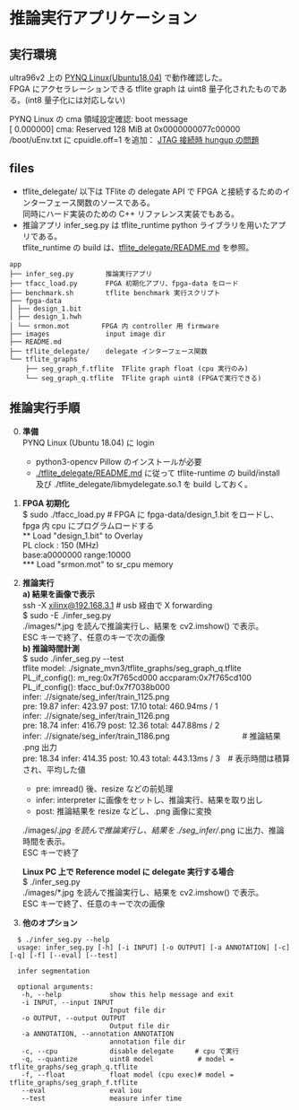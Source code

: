 
# 推論実行アプリケーション

## 実行環境

ultra96v2 上の [PYNQ Linux(Ubuntu18.04)](https://github.com/Avnet/Ultra96-PYNQ/releases) で動作確認した。  
FPGA にアクセラレーションできる tflite graph は uint8 量子化されたものである。(int8 量子化には対応しない)  

PYNQ Linux の cma 領域設定確認: boot message  
[    0.000000] cma: Reserved 128 MiB at 0x0000000077c00000  
/boot/uEnv.txt に cpuidle.off=1 を追加：
[JTAG 接続時 hungup の問題](https://japan.xilinx.com/support/answers/69143.html)

## files

- tflite_delegate/ 以下は TFlite の delegate API で FPGA と接続するためのインターフェース関数のソースである。  
同時にハード実装のための C++ リファレンス実装でもある。  
- 推論アプリ infer_seg.py は tflite_runtime python ライブラリを用いたアプリである。  
  tflite_runtime の build は、[tflite_delegate/README.md](tflite_delegate/README.md) を参照。

```
app
├── infer_seg.py        推論実行アプリ
├── tfacc_load.py       FPGA 初期化アプリ、fpga-data をロード
├── benchmark.sh        tflite benchmark 実行スクリプト
├── fpga-data
│ ├── design_1.bit
│ ├── design_1.hwh
│ └── srmon.mot        FPGA 内 controller 用 firmware
├── images              input image dir
├── README.md
├── tflite_delegate/    delegate インターフェース関数
└── tflite_graphs
    ├── seg_graph_f.tflite  TFlite graph float (cpu 実行のみ)
    └── seg_graph_q.tflite  TFlite graph uint8 (FPGAで実行できる)
```


## 推論実行手順

0. **準備**  
   PYNQ Linux (Ubuntu 18.04) に login  
   - python3-opencv Pillow のインストールが必要  
   - [./tflite_delegate/README.md](./tflite_delegate/README.md) に従って tflite-runtime の build/install  
     及び ./tflite_delegate/libmydelegate.so.1 を build しておく。  

1. **FPGA 初期化**  
   $ sudo ./tfacc_load.py  # FPGA に fpga-data/design_1.bit をロードし、 fpga 内 cpu にプログラムロードする  
   ** Load "design_1.bit" to Overlay  
   PL clock : 150 (MHz)  
   base:a0000000 range:10000  
   *** Load "srmon.mot" to sr_cpu memory  
 
2. **推論実行**  
   **a) 結果を画像で表示**  
   ssh -X xilinx@192.168.3.1  # usb 経由で X forwarding  
   $ sudo -E ./infer_seg.py  
     ./images/*.jpg を読んで推論実行し、結果を cv2.imshow() で表示。  
      ESC キーで終了、任意のキーで次の画像  
   **b) 推論時間計測**  
   $ sudo ./infer_seg.py --test  
   tflite model:  ./signate_mvn3/tflite_graphs/seg_graph_q.tflite  
   PL_if_config(): m_reg:0x7f765cd000 accparam:0x7f765cd100  
   PL_if_config(): tfacc_buf:0x7f7038b000  
   infer: .//signate/seg_infer/train_1125.png  
    pre: 19.87  infer: 423.97  post: 17.10 total: 460.94ms / 1  
   infer: .//signate/seg_infer/train_1126.png  
    pre: 18.74  infer: 416.79  post: 12.36 total: 447.88ms / 2  
   infer: .//signate/seg_infer/train_1186.png　　　　　　　　　 # 推論結果 .png 出力  
    pre: 18.34  infer: 414.35  post: 10.43 total: 443.13ms / 3　# 表示時間は積算され、平均した値  

     - pre:   imread() 後、resize などの前処理  
     - infer: interpreter に画像をセットし、推論実行、結果を取り出し  
     - post:  推論結果を resize などし、.png 画像に変換  

     ./images/*.jpg を読んで推論実行し、結果を ./seg_infer/*.png に出力、推論時間を表示。  
     ESC キーで終了  

    **Linux PC 上で Reference model に delegate 実行する場合**  
     $ ./infer_seg.py  
     ./images/*.jpg を読んで推論実行し、結果を cv2.imshow() で表示。  
      ESC キーで終了、任意のキーで次の画像  

3. **他のオプション**
```
  $ ./infer_seg.py --help
  usage: infer_seg.py [-h] [-i INPUT] [-o OUTPUT] [-a ANNOTATION] [-c] [-q] [-f] [--eval] [--test]

  infer segmentation

  optional arguments:
   -h, --help            show this help message and exit
   -i INPUT, --input INPUT
                         Input file dir
   -o OUTPUT, --output OUTPUT
                         Output file dir
   -a ANNOTATION, --annotation ANNOTATION
                         annotation file dir
   -c, --cpu             disable delegate　　  # cpu で実行 
   -q, --quantize        uint8 model           # model = tflite_graphs/seg_graph_q.tflite
   -f, --float           float model (cpu exec)# model = tflite_graphs/seg_graph_f.tflite
   --eval                eval iou 
   --test                measure infer time
```
